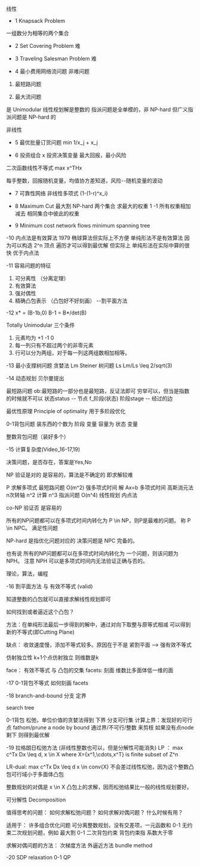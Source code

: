 线性
- 1
Knapsack Problem

一组数分为相等的两个集合

- 2
Set Covering Problem  难

- 3
Traveling Salesman Problem 难

- 4
最小费用网络流问题  非难问题

1. 最短路问题

2. 最大流问题

是 Unimodular 线性规划解是整数的
指派问题是全单模的，非 NP-hard
但广义指派问题是 NP-hard 的

非线性
- 5
最优批量订货问题  min 1/x_j + x_j

- 6 投资组合 x 投资决策变量
最大回报，最小风险

二次函数线性不等式 max x^THx

每手整数，回报随机变量，均值协方差知道，风险--随机变量的波动

- 7 可靠性网络
非线性多项式  (1-(1-r)^x_i)

- 8  Maximum Cut 最大割   NP-hard
两个集合 求最大的权重
1   -1
所有权重相加 减去 相同集合中彼此的权重

- 9  Minimum cost network flows
minimum spanning tree

-10  内点法是有效算法  1979 椭球算法但实际上不方便
单纯形法不是有效算法 因为可以构造 2^n 顶点 遍历才可以得到最优解
但实际上 单纯形法在实际中算的很快 优于内点法

-11  容易问题的特征
1. 可分离性  （分离定理）
2. 有效算法
3. 强对偶性
4. 精确凸包表示 （凸包好不好刻画） --割平面方法

-12
x* = (B-1b,0)
B-1 = B*/det(B)

Totally Unimodular 三个条件
1. 元素均为 +1 -1 0
2. 每一列只有不超过两个的非零元素
3. 行可以分为两组，对于每一列这两组数相加相等。

-13
最小支撑树问题  贪婪法  Lm
Steiner 树问题  Ls   Lm/Ls \leq 2/sqrt(3)

-14
动态规划  贝尔曼提出

最短路问题   ob:最短路的一部分也是最短路，反证法即可
            穷举可以，但当是指数的时候就不可以
状态status  -- 节点   f_阶段(状态)
阶段stage   -- 经过的边

最优性原理 Principle of optimality   用于多阶段优化

0-1背包问题    装东西的个数为 阶段 变量  容量为 状态  变量

整数背包问题（装好多个）

-15 计算复杂度(Video_16-17,19)

决策问题，是否存在，答案是Yes,No

NP 验证是对的 是容易的，算法是不确定的  即求解较难

P 求解多项式
最短路问题 O(m^2)   强多项式时间
解 Ax=b   多项式时间  高斯消元法  n次转轴 n^2 计算  n^3
指派问题  O(n^4)
线性规划  内点法

co-NP
验证否 是容易的

所有的NP问题都可以在多项式时间内转化为 P \in NP，则P是最难的问题。
称 P \in NPC。 满足性问题

NP-hard 是指优化问题对应的 决策问题是 NPC 完备的。

也有说 所有的NP问题都可以在多项式时间内转化为 一个问题，则该问题为 NPH。
注意 NPH 可以是多项式时间内无法验证正确与否的。

理论，算法，编程

-16 割平面方法 与 有效不等式 (valid)

知道整数的凸包就可以直接求解线性规划即可

如何找到或者逼近这个凸包？

方法：在单纯形法最后一步得到的解中，通过对向下取整与原等式相减 可以得到新的不等式(即Cutting Plane)

缺点：
收敛速度慢，添加不等式较多。原因在于不是 紧割平面 --> 强有效不等式

仿射独立性  k+1个点仿射独立 则维数是k

face： 有效不等式 与 凸包的交集
facets: 刻面 维数比多面体低一维的面

-17 0-1背包不等式
如何刻画 facets

-18 branch-and-bound
     分支       定界

search tree

0-1背包
松弛，单位价值的贪婪法得到 下界
分支可行集
计算上界：发现好的可行点
fathom/prune a node by bound  通过界/不可行/整数 来剪枝
如果没有点node 剩下 则得到最优解

-19 拉格朗日松弛方法 (非线性整数也可以，但是分解性可能消失)
LP ： max c^Tx
    Dx \leq d, x \in X
where X={x^1,\cdots,x^T} is finite subset of Z^n

LR-dual:  max c^Tx
          Dx \leq d
          x \in conv{X}
不会差过线性松弛，因为这个整数凸包可行域小于多面体凸包

整数规划的对偶是 x \in X 凸包上的求解，因而松弛结果比一般的线性规划要好。

可分解性 Decomposition

值得思考的问题：
如何求解松弛问题？
如何求解对偶问题？
什么时候有用？

适用于：
许多组合优化问题
可分离整数规划，没有交差项，一元函数和
0-1 无约束二次规划问题，例如 最大割
0-1 二次背包约束 背包约束指 系数大于零

求解对偶问题的方法：
次梯度方法
外逼近方法
bundle method

-20 SDP relaxation 0-1 QP
